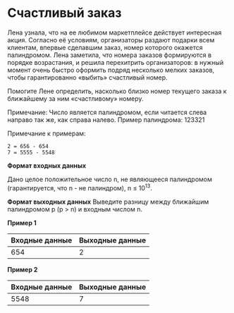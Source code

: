 # Счастливый заказ

Лена узнала, что на ее любимом маркетплейсе действует интересная акция. Согласно её условиям, организаторы раздают подарки всем клиентам, впервые сделавшим заказ, номер которого окажется палиндромом. Лена заметила, что номера заказов формируются в порядке возрастания, и решила перехитрить организаторов: в нужный момент очень быстро оформить подряд несколько мелких заказов, чтобы гарантированно «выбить» счастливый номер.

Помогите Лене определить, насколько близко номер текущего заказа к ближайшему за ним «счастливому» номеру.

Примечание: Число является палиндромом, если читается слева направо так же, как справа налево.
Пример палиндрома: 123321

Примечание к примерам:

    2 = 656 - 654
    7 = 5555 - 5548

**Формат входных данных**

Дано целое положительное число n, не являющееся палиндромом (гарантируется, что n - не палиндром), n ≤ 10<sup>13</sup>. 

**Формат выходных данных**
Выведите разницу между ближайшим палиндромом p (p > n) и входным числом n.

**Пример 1**

| Входные данные | Выходные данные |
|----------------|-----------------|
| 654            | 2               |

**Пример 2**

| Входные данные | Выходные данные |
|----------------|-----------------|
| 5548           | 7               |
 